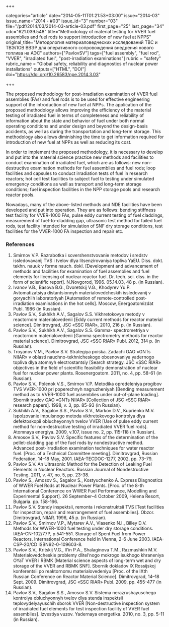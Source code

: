 +++

categories="article"
date="2014-05-11T01:21:53+03:00"
issue="2014-03"
issue_name="2014 - #03"
issue_id="3"
number="03"
file="/pdf/2014/03/2014-03-article-03.pdf"
first_page="25"
last_page="34"
udc="621.039.548"
title="Methodology of material testing for VVER fuel assemblies and fuel rods to support introduction of new fuel at NPPS"
original_title="Методология материаловедческих исследований ТВС и ТВЭЛОВ ВВЭР для оперативного сопровождения внедрения нового топлива на АЭС"
authors=["PavlovSV"]
tags=["fuel assembly", "fuel rod", "VVER", "irradiated fuel", "post-irradiation examinations"]
rubric = "safety"
rubric_name = "Global safety, reliability and diagnostics of nuclear power installations"
outputs=["HTML", "DOI"]
doi="https://doi.org/10.26583/npe.2014.3.03"

+++

The proposed methodology for post-irradiation examination of VVER fuel assemblies (FAs) and fuel rods is to be used for effective engineering support of the introduction of new fuel at NPPs. The application of the proposed methodology allows improving the efficiency of the material testing of irradiated fuel in terms of completeness and reliability of information about the state and behavior of fuel under both normal operating conditions and under design and beyond the design-basis accidents, as well as during the transportation and long-term storage. This methodology also allows diminishing the time to get information required for introduction of new fuel at NPPs as well as reducing its cost.

In order to implement the proposed methodology, it is necessary to develop and put into the material science practice new methods and facilities to conduct examination of irradiated fuel, which are as follows: new non-destructive examination methods for fuel assemblies and fuel rods; loop facilities and capsules to conduct irradiation tests of fuel in research reactors; hot cell test facilities to subject fuel to testing under simulated emergency conditions as well as transport and long-term storage conditions; fuel inspection facilities in the NPP storage pools and research reactor pools.

Nowadays, many of the above-listed methods and NDE facilities have been developed and put into operation. They are as follows: bending stiffness test facility for VVER-1000 FAs, pulse eddy current testing of fuel claddings, measurement of fuel-to-cladding gap, ultrasonic test method for failed fuel rods, test facility intended for simulation of SNF dry storage conditions, test facilities for the VVER-1000 FA inspection and repair etc.

### References

1. Smirnov V.P. Razrabotka i sovershenstvovanie metodov i sredstv issledovavanij TVS i tvelov dlya litsenzirovaniya topliva YaEU. Diss. dokt. tekhn. nauuk v forme nauch. dokl. [Development and advancement of methods and facilities for examination of fuel assemblies and fuel elements for licensing of nuclear reactor fuel. Dr. tech. sci. diss. in the form of scientific report]. N.Novgorod, 1996. 05.14.03, 48 p. (in Russian).
2. Ivanov V.B., Basova B.G., Dvoretskij V.G., Khodyrev Yu.P. Avtomatizatsiya distantsionnyh materialovedcheskih issledovanij v goryachiih laboratoriyah [Automation of remote-controlled post-irradiation examinations in the hot cells]. Moscow, Energoatomizdat Publ. 1986 (in Russian).
3. Pavlov S.V., Sukhikh A.V., Sagalov S.S. Vikhretokovye metody v reactornom materialovedenii [Eddy current methods for reactor material science]. Dimitrovgrad, JSC «SSC RIAR», 2010, 216 p. (in Russian).
4. Pavlov S.V., Sukhikh A.V., Sagalov S.S. Gamma- spectrometriya v reactornom materialovedenii [Gamma spectrometry methods for reactor material science]. Dimitrovgrad, JSC «SSC RIAR» Publ. 2012, 314 p. (in Russian).
5. Troyanov V.M., Pavlov S.V. Strategiya poiska. Zadachi OAO «GNTs NIIAR» v oblasti nauchno-tekhnicheskogo obosnovaniya yadernogo topliva dlya atomnyh electrostantsiy [Search strategy. JSC «SSC RIAR» objectives in the field of scientific feasibility demonstration of nuclear fuel for nuclear power plants. Rosenergoatom. 2011, no. 4, pp. 58-61 (in Russian).
6. Pavlov S.V., Polenok V.S., Smirnov V.P. Metodika opredeleniya progibov TVS VVER-1000 pri poperechnyh nagruzheniyah [Bending measurement method as to VVER-1000 fuel assemblies under out-of-plane loading]. Sbornik trudov OAO «GNTs NIIAR» [Collection of JSC «SSC RIAR» research papers]. 1998, v. 3, pp. 85-93 (in Russian).
7. Sukhikh A.V., Sagalov S.S., Pavlov S.V., Markov D.V., Kuprienko M.V. Ispolzovanie impulsnogo metoda vikhretokovogo kontrolya dlya defektoskopii oblucheyonnyh tvelov VVER [Use of pulse eddy current method for non-destructive testing of irradiated VVER fuel rods]. Atomnaya energiya. 2009, v.107, issue no. 2, pp. 115-118 (in Russian).
8. Amosov S.V., Pavlov S.V. Specific features of the determination of the pellet-cladding gap of the fuel rods by nondestructive method. Advanced post-irradiation examination techniques for water reactor fuel. [Proc. of a Technical Committee meeting]. Dimitrovgrad, Russian Federation, 14–18 May, 2001. IAEA-TECDOC-1277, 2002. pp. 73–79.
9. Pavlov S.V. An Ultrasonic Method for the Detection of Leaking Fuel Elements in Nuclear Reactors. Russian Journal of Nondestructive Testing. 2011, v. 47, no. 5, pp. 23-38.
10. Pavlov S., Amosov S., Sagalov S., Kostyuchenko A. Express Diagnostics of WWER Fuel Rods at Nuclear Power Plants. [Proc. of the 8-th International Conference on WWER Fuel Performance, Modelling and Experimental Support]. 26 September–4 October 2009, Helena Resort, Bulgaria. pp. 158-166.
11. Pavlov S.V. Stendy inspektsii, remonta i rekonstruktsii TVS [Test facilities for inspection, repair and rearrangement of fuel assemblies]. Obzor. Dimitrovgrad, NIIAR. 1996, 45 p. (in Russian).
12. Pavlov S.V., Smirnov V.P., Mytarev A.V., Vlasenko N.I., Billey D.V. Methods for WWER-1000 fuel testing under dry storage conditions. IAEA-CN-102/77P, p.541-551. Storage of Spent Fuel from Power Reactors. International Conference held in Vienna, 2-6 June 2003. IAEA-CSP-20/CD ISBN92-0-109603-8.
13. Pavlov S.V., Kritskij V.G., Il’in P.A., Shalaginova T.M., Razmashkin M.V. Materialovedcheskie problemy dlitel’nogo mokrogo isukhogo khraneniya OYaT VVER i RBMK [Material science aspects of long-term wet and dry storage of the VVER and RBMK SNF]. Sbornik dokladov IX Rossijskoj konferentsii po reaktornomu materialovedeniyu [Proc. of the IXth Russian Conference on Reactor Material Science]. Dimitrovgrad, 14–18 Sept. 2009. Dimitrovgrad, JSC «SSC RIAR» Publ. 2009, pp. 455-477 (in Russian).
14. Pavlov S.V., Sagalov S.S., Amosov S.V. Sistema nerazrushayuschego kontrolya obluchyonnyh tvelov dlya stenda inspektsii teplovydelyayuschih sborok VVER [Non-destructive inspection system of irradiated fuel elements for test inspection facility of VVER fuel assemblies]. Izvestiya vuzov. Yadernaya energetika. 2010, no. 3, pp. 5-11 (in Russian).